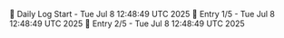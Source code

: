 📅 Daily Log Start - Tue Jul  8 12:48:49 UTC 2025
📌 Entry 1/5 - Tue Jul  8 12:48:49 UTC 2025
📌 Entry 2/5 - Tue Jul  8 12:48:49 UTC 2025

